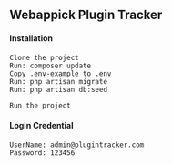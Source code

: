 ## Webappick Plugin Tracker

#### Installation
``` Install
Clone the project 
Run: composer update
Copy .env-example to .env
Run: php artisan migrate
Run: php artisan db:seed

Run the project
```

#### Login Credential
```Login
UserName: admin@plugintracker.com
Password: 123456
```